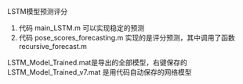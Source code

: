 LSTM模型预测评分

1. 代码 main_LSTM.m 可以实现稳定的预测
2. 代码 pose_scores_forecasting.m 实现的是评分预测，其中调用了函数recursive_forecast.m

LSTM_Model_Trained.mat是导出的全部模型，右键保存的
LSTM_Model_Trained_v7.mat 是用代码自动保存的网络模型



